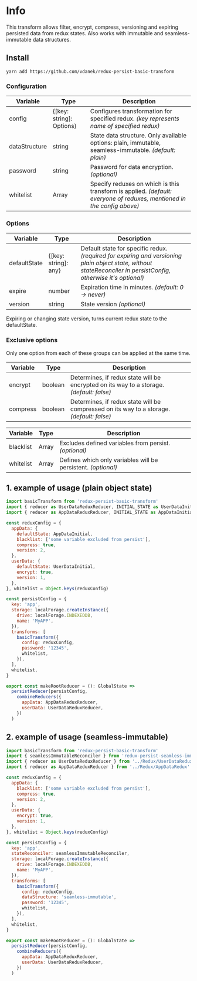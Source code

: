 # Info
This transform allows filter, encrypt, compress, versioning and expiring persisted data from redux states. Also works with immutable and seamless-immutable data structures.

## Install
```git
yarn add https://github.com/vdanek/redux-persist-basic-transform
```

### Configuration
Variable       |   Type    |   Description     
---------------|-----------|-------------------   
config         |   {[key: string]: Options}   | Configures transformation for specified redux. *(key represents name of specified redux)*
dataStructure  |   string          | State data structure. Only available options: plain, immutable, seamless-immutable. *(default: plain)*
password       |   string          | Password for data encryption. *(optional)*
whitelist      |   Array<string>   | Specify reduxes on which is this transform is applied. *(default: everyone of reduxes, mentioned in the config above)*

### Options
Variable       |   Type    |   Description     
---------------|-----------|-------------------  
defaultState | {[key: string]: any} | Default state for specific redux. *(required for expiring and versioning plain object state, without stateReconciler in persistConfig, otherwise it's optional)*
expire | number | Expiration time in minutes. *(default: 0 -> never)*
version | string | State version *(optional)*

Expiring or changing state version, turns current redux state to the defaultState.

### Exclusive options
Only one option from each of these groups can be applied at the same time.

Variable       |   Type    |   Description     
---------------|-----------|-------------------  
encrypt        |  boolean  | Determines, if redux state will be encrypted on its way to a storage. *(default: false)*
compress       |  boolean  | Determines, if redux state will be compressed on its way to a storage. *(default: false)*

Variable       |   Type    |   Description     
---------------|-----------|-------------------  
blacklist      | Array<string> | Excludes defined variables from persist. *(optional)*
whitelist      | Array<string> | Defines which only variables will be persistent. *(optional)*

## 1. example of usage (plain object state)
```javascript
import basicTransform from 'redux-persist-basic-transform'
import { reducer as UserDataReduxReducer, INITIAL_STATE as UserDataInitial } from '../Redux/UserDataRedux'
import { reducer as AppDataReduxReducer, INITIAL_STATE as AppDataInitial } from '../Redux/AppDataRedux'

const reduxConfig = {
  appData: {
    defaultState: AppDataInitial,
    blacklist: ['some variable excluded from persist'],
    compress: true,
    version: 2,
  },
  userData: {
    defaultState: UserDataInitial,
    encrypt: true,
    version: 1,
  },
}, whitelist = Object.keys(reduxConfig)

const persistConfig = {
  key: 'app',
  storage: localForage.createInstance({
    drive: localForage.INDEXEDDB,
    name: 'MyAPP',
  }),
  transforms: [
    basicTransform({
      config: reduxConfig,
      password: '12345',
      whitelist,
    }),
  ],
  whitelist,
}

export const makeRootReducer = (): GlobalState =>
  persistReducer(persistConfig,
    combineReducers({
      appData: AppDataReduxReducer,
      userData: UserDataReduxReducer,
    })
  )
```

## 2. example of usage (seamless-immutable)
```javascript
import basicTransform from 'redux-persist-basic-transform'
import { seamlessImmutableReconciler } from 'redux-persist-seamless-immutable'
import { reducer as UserDataReduxReducer } from '../Redux/UserDataRedux'
import { reducer as AppDataReduxReducer } from '../Redux/AppDataRedux'

const reduxConfig = {
  appData: {
    blacklist: ['some variable excluded from persist'],
    compress: true,
    version: 2,
  },
  userData: {
    encrypt: true,
    version: 1,
  },
}, whitelist = Object.keys(reduxConfig)

const persistConfig = {
  key: 'app',
  stateReconciler: seamlessImmutableReconciler,
  storage: localForage.createInstance({
    drive: localForage.INDEXEDDB,
    name: 'MyAPP',
  }),
  transforms: [
    basicTransform({
      config: reduxConfig,
      dataStructure: 'seamless-immutable',
      password: '12345',
      whitelist,
    }),
  ],
  whitelist,
}

export const makeRootReducer = (): GlobalState =>
  persistReducer(persistConfig,
    combineReducers({
      appData: AppDataReduxReducer,
      userData: UserDataReduxReducer,
    })
  )
```
